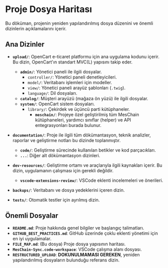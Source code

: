 # Proje Dosya Haritası

Bu döküman, projenin yeniden yapılandırılmış dosya düzenini ve önemli dizinlerin açıklamalarını içerir.

## Ana Dizinler

- **`upload/`**: OpenCart e-ticaret platformu için ana uygulama kodunu içerir. Bu dizin, OpenCart'ın standart MVC(L) yapısını takip eder.
    - **`admin/`**: Yönetici paneli ile ilgili dosyalar.
        - `controller/`: Yönetici paneli denetleyicileri.
        - `model/`: Veritabanı işlemleri için modeller.
        - `view/`: Yönetici paneli arayüz şablonları (`.twig`).
        - `language/`: Dil dosyaları.
    - **`catalog/`**: Müşteri arayüzü (mağaza ön yüzü) ile ilgili dosyalar.
    - **`system/`**: OpenCart sistem dosyaları.
        - `library/`: Çekirdek ve üçüncü parti kütüphaneler.
            - **`meschain/`**: Projeye özel geliştirilmiş tüm MesChain kütüphaneleri, yardımcı sınıflar (helper) ve API entegrasyonları burada bulunur.

- **`documentation/`**: Proje ile ilgili tüm dökümantasyon, teknik analizler, raporlar ve geliştirme notları bu dizinde toplanmıştır.
    - **`code/`**: Geliştirme sürecinde kullanılan betikler ve kod parçacıkları.
    - **`...`**: Diğer alt dökümantasyon dizinleri.

- **`dev-resources/`**: Geliştirme ortamı ve araçlarıyla ilgili kaynakları içerir. Bu dizin, uygulamanın çalışması için gerekli değildir.
    - **`vscode-extensions-review/`**: VSCode eklenti incelemeleri ve önerileri.

- **`backups/`**: Veritabanı ve dosya yedeklerini içeren dizin.

- **`tests/`**: Otomatik testler için ayrılmış dizin.

## Önemli Dosyalar

- **`README.md`**: Proje hakkında genel bilgiler ve başlangıç talimatları.
- **`GITHUB_BEST_PRACTICES.md`**: GitHub üzerinde çoklu eklenti yönetimi için en iyi uygulamalar.
- **`FILE_MAP.md`**: (Bu dosya) Proje dosya yapısının haritası.
- **`MesChain-Sync.code-workspace`**: VSCode çalışma alanı dosyası.
- **`RESTRUCTURED_UPLOAD`**: **DOKUNULMAMASI GEREKEN**, yeniden yapılandırılmış dosyaların bulunduğu referans dizin.
